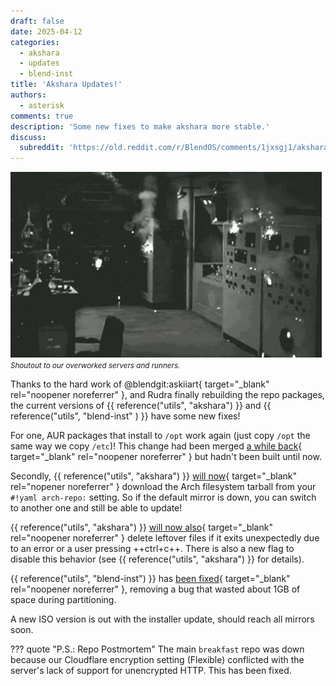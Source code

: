 ```yaml
---
draft: false
date: 2025-04-12
categories:
  - akshara
  - updates
  - blend-inst
title: 'Akshara Updates!'
authors:
  - asterisk
comments: true
description: 'Some new fixes to make akshara more stable.'
discuss:
  subreddit: 'https://old.reddit.com/r/BlendOS/comments/1jxsgj1/akshara_updates/'
---
```

![A bunch of sparks emitted from some old-timey "servers", black and white](../../assets/img/posts/akshara-updates/servers.gif)
<br><small><i>Shoutout to our overworked servers and runners.</i></small>


Thanks to the hard work of @blendgit:askiiart{ target="_blank" rel="noopener noreferrer" }, and Rudra finally rebuilding the repo packages, the current versions of {{ reference("utils", "akshara") }} and {{ reference("utils", "blend-inst" ) }} have some new fixes!
<!-- more -->

For one, AUR packages that install to `/opt` work again (just copy `/opt` the same way we copy `/etc`)! This change had been merged [a while back](https://git.blendos.co/blendOS/system-tools/akshara/-/commit/e14cc419a0ed570b4bad8483459abefaf6d76053){ target="_blank" rel="noopener noreferrer" } but hadn't been built until now.

Secondly, {{ reference("utils", "akshara") }} [will now](https://git.blendos.co/blendOS/system-tools/akshara/-/commit/27da28ccca90da2ed4a412eef7f4c11d6b1552f0){ target="_blank" rel="nopener noreferrer" } download the Arch filesystem tarball from your `#!yaml arch-repo:` setting. So if the default mirror is down, you can switch to another one and still be able to update!

{{ reference("utils", "akshara") }} [will now also](https://git.blendos.co/blendOS/system-tools/akshara/-/commit/cba45e457ec5d915e7471a465230770a2e27eb48){ target="_blank" rel="noopener noreferrer" } delete leftover files if it exits unexpectedly due to an error or a user pressing ++ctrl+c++. There is also a new flag to disable this behavior (see {{ reference("utils", "akshara") }} for details).

{{ reference("utils", "blend-inst") }} has [been fixed](https://github.com/blend-os/blend-inst/commit/cf1b6b54436549d2fe1ef3ef8dfd082429398b00){ target="_blank" rel="noopener noreferrer" }, removing a bug that wasted about 1GB of space during partitioning.

A new ISO version is out with the installer update, should reach all mirrors soon.

??? quote "P.S.: Repo Postmortem"
    The main `breakfast` repo was down because our Cloudflare encryption setting (Flexible) conflicted with the server's lack of support for unencrypted HTTP. This has been fixed.